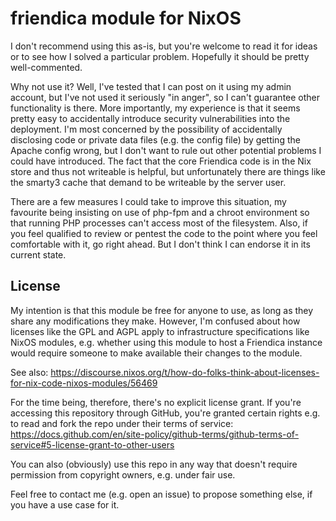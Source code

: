 # friendica module for NixOS

I don't recommend using this as-is, but you're welcome to read it for ideas or
to see how I solved a particular problem. Hopefully it should be pretty
well-commented.

Why not use it? Well, I've tested that I can post on it using my admin account,
but I've not used it seriously "in anger", so I can't guarantee other
functionality is there. More importantly, my experience is that it seems pretty
easy to accidentally introduce security vulnerabilities into the deployment.
I'm most concerned by the possibility of accidentally disclosing code or private
data files (e.g. the config file) by getting the Apache config wrong, but I
don't want to rule out other potential problems I could have introduced. The
fact that the core Friendica code is in the Nix store and thus not writeable is
helpful, but unfortunately there are things like the smarty3 cache that demand
to be writeable by the server user.

There are a few measures I could take to improve this situation, my favourite
being insisting on use of php-fpm and a chroot environment so that running PHP
processes can't access most of the filesystem. Also, if you feel qualified to
review or pentest the code to the point where you feel comfortable with it, go
right ahead. But I don't think I can endorse it in its current state.

## License

My intention is that this module be free for anyone to use, as long as they
share any modifications they make. However, I'm confused about how licenses like
the GPL and AGPL apply to infrastructure specifications like NixOS modules, e.g.
whether using this module to host a Friendica instance would require someone to
make available their changes to the module.

See also: https://discourse.nixos.org/t/how-do-folks-think-about-licenses-for-nix-code-nixos-modules/56469

For the time being, therefore, there's no explicit license grant. If you're
accessing this repository through GitHub, you're granted certain rights e.g. to
read and fork the repo under their terms of service:
https://docs.github.com/en/site-policy/github-terms/github-terms-of-service#5-license-grant-to-other-users

You can also (obviously) use this repo in any way that doesn't require
permission from copyright owners, e.g. under fair use.

Feel free to contact me (e.g. open an issue) to propose something else, if you
have a use case for it.

